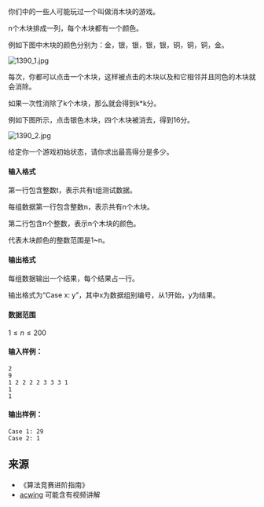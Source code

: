 你们中的一些人可能玩过一个叫做消木块的游戏。

n个木块排成一列，每个木块都有一个颜色。

例如下图中木块的颜色分别为：金，银，银，银，银，铜，铜，铜，金。

![1390_1.jpg](/media/article/image/2019/02/17/19_e646835a32-1390_1.jpg)

每次，你都可以点击一个木块，这样被点击的木块以及和它相邻并且同色的木块就会消除。

如果一次性消除了k个木块，那么就会得到k\*k分。

例如下图所示，点击银色木块，四个木块被消去，得到16分。

![1390_2.jpg](/media/article/image/2019/02/17/19_7d967bd432-1390_2.jpg)

给定你一个游戏初始状态，请你求出最高得分是多少。

#### 输入格式

第一行包含整数t，表示共有t组测试数据。

每组数据第一行包含整数n，表示共有n个木块。

第二行包含n个整数，表示n个木块的颜色。

代表木块颜色的整数范围是1~n。

#### 输出格式

每组数据输出一个结果，每个结果占一行。

输出格式为“Case x: y”，其中x为数据组别编号，从1开始，y为结果。

#### 数据范围

$1 \le n \le 200$

#### 输入样例：

```
2
9
1 2 2 2 2 3 3 3 1
1
1
```

#### 输出样例：

```
Case 1: 29
Case 2: 1
```

## 来源 
- 《算法竞赛进阶指南》
- [acwing](https://www.acwing.com/problem/content/324/) 可能含有视频讲解